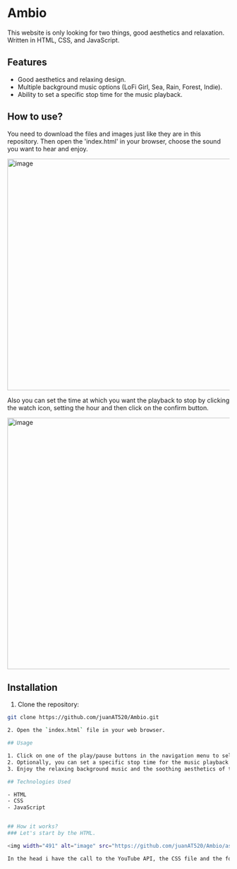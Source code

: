 # Ambio
This website is only looking for two things, good aesthetics and relaxation. Written in HTML, CSS, and JavaScript.

## Features
- Good aesthetics and relaxing design.
- Multiple background music options (LoFi Girl, Sea, Rain, Forest, Indie).
- Ability to set a specific stop time for the music playback.

## How to use?
You need to download the files and images just like they are in this repository. Then open the 'index.html' in your browser, choose the sound you want to hear and enjoy.

<img width="524" alt="image" src="https://github.com/juanAT520/Ambio/assets/106825751/fcc0e673-92fc-49a9-b299-d1eef26ec8b1">

Also you can set the time at which you want the playback to stop by clicking the watch icon, setting the hour and then click on the confirm button.

<img width="569" alt="image" src="https://github.com/juanAT520/Ambio/assets/106825751/8024c639-0f48-4659-b965-dbcaa73db517">



## Installation

1. Clone the repository:

```bash
git clone https://github.com/juanAT520/Ambio.git

2. Open the `index.html` file in your web browser.

## Usage

1. Click on one of the play/pause buttons in the navigation menu to select a background music option.
2. Optionally, you can set a specific stop time for the music playback by entering a time in the input field and clicking the "Confirm" button.
3. Enjoy the relaxing background music and the soothing aesthetics of the webpage.

## Technologies Used

- HTML
- CSS
- JavaScript


## How it works?
### Let's start by the HTML.

<img width="491" alt="image" src="https://github.com/juanAT520/Ambio/assets/106825751/7fc4acbb-2c7d-453b-a268-5a98b74757f7">

In the head i have the call to the YouTube API, the CSS file and the font for the project (I took thisone from Google Fonts).


